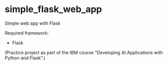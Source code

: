 # simple_flask_web_app
Simple web app with Flask

Required framework:

- Flask

(Practice project as part of the IBM course “Developing AI Applications with Python and Flask”.)
